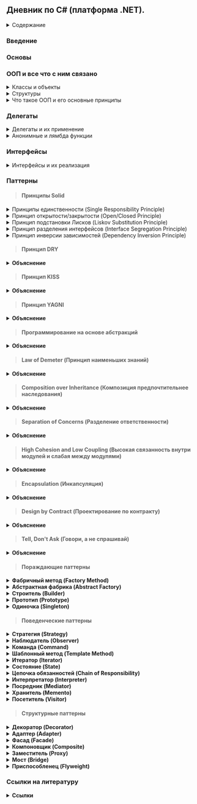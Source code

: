 ## Дневник по C# (платформа .NET).

<details><summary>Содержание</summary>
  
- <details><summary>Документация по C#</summary>
  <ul>
      <li><a href="#введение-в-c">Введение в C#</a></li>
      <li><a href="#основы-программирования">Основы программирования</a></li>
      <li><a href="#ооп-и-все-что-с-ним-связано">ООП и все что с ним связано</a></li>
      <li><a href="#обобщения">Обобщения</a></li>
      <li><a href="#делегаты">Делегаты</a></li>
      <li><a href="#интерфейсы">Интерфейсы</a></li>
      <li><a href="#паттерны">Паттерны</a></li>
      <li><a href="#коллекции">Коллекции</a></li>
      <li><a href="#ссылки-на-литературу">Ссылки на литературу</a></li>
  </ul>
  </details>

</details>

### Введение

### Основы

### ООП и все что с ним связано
<details><summary>Классы и объекты</summary>
Описанием объекта является класс, а объект представляет экземпляр этого класса. Можно еще провести следующую аналогию. У нас у всех есть некоторое представление о человеке, у которого есть имя, возраст, какие-то другие характеристики. То есть некоторый шаблон - этот шаблон можно назвать классом. Конкретное воплощение этого шаблона может отличаться, например, одни люди имеют одно имя, другие - другое имя. И реально существующий человек (фактически экземпляр данного класса) будет представлять объект этого класса.

```csharp
class название_класса
{
    // содержимое класса
}
```
- Поля и методы в классе
```csharp
class Person 
{
    public string name = "Undefined";   // Поле для имени
    public int age;                     // Поле для возвраста
 
    public void Print() // Метод
    {
        Console.WriteLine($"Имя: {name}  Возраст: {age}");
    }
}
```
- Конструкторы
В классе можно реализовать конструкторы котогрые при создании экземпляра класса будут производить какие-нибудь действия.
```csharp
class Person {
    public string name;
    public int age;
    public Person() {
        Console.WriteLine("Создание объекта Person");
        name = "Tom";
        age = 37;
    }
}
```

Так же существуют конструкторы по умолчанию, это такие конструкторы который не принимает никаких параметров.
```csharp
Person tom = new Person();  // создание объекта класса Person
 
// определение класса Person
class Person 
{
    public string name = "Undefined";
    public int age;
 
    public void Print()
    {
        Console.WriteLine($"Имя: {name}  Возраст: {age}");
    }
}
```

- Создание объекта(экземпляра) класса
```csharp
new конструктор_класса(параметры_конструктора);
```

- Обращение к функционалу
```csharp
экземпляр_класса.поле_класса
экземпляр_класса.метод_класса(параметры_метода)
```
```csharp
Person tom = new Person();  // создание объекта класса Person
 
// Получаем значение полей в переменные
string personName = tom.name;
int personAge = tom.age;
Console.WriteLine($"Имя: {personName}  Возраст {personAge}");   // Имя: Undefined  Возраст: 0
 
// устанавливаем новые значения полей
tom.name = "Tom";
tom.age = 37;
 
// обращаемся к методу Print
tom.Print();    // Имя: Tom  Возраст: 37
 
class Person 
{
    public string name = "Undefined";
    public int age;
 
    public void Print()
    {
        Console.WriteLine($"Имя: {name}  Возраст: {age}");
    }
}
```
</details>

<details><summary>Структуры</summary>
Такие типы как например int, double и т.д., по сути являются структурами. Для определения структуры применяется ключевое слово struct  
  
```csharp
struct имя_структуры
{
    // элементы структуры
}
```
  
В структуре как и в классах есть возможность хранить поля, определять методы и т.д.
```csharp
struct Person
{
    public string name;
    public int age;
    public void Print()
    {
        Console.WriteLine($"Имя: {name}  Возраст: {age}");
    }
}
```
Самый важный вопрос **в чем отличие структуры от класса**:
- Структуры являются типом значений и хранятся в стеке, в то время как классы являются ссылочным типом и ссылка на кучу в котогрой хранится класс находится в стеке.
- Структуры не могут наследоваться,т.к. не являются ссылочным типом, в отличии от классов у которых есть возможность наследования.
</details>


<details><summary>Что такое ООП и его основные принципы</summary>

**ООП** — это модель программирования, основными концепциями которой являются понятия объекта и класса. ООП даёт возможность создавать программы, ориентированные на объекты и их взаимодействие между собой, что делает код более организованным, гибким и лёгким в поддержке и модификации.

#### Основные принципы ООП:
1. **Инкапсуляция**  
   Это процесс сокрытия внутренней реализации объекта и предоставления доступа к его данным только через определённые методы или свойства.

Пример:
```csharp
public class Person
{
    private string name;
    public string Name
    {
        get { return name; }
        set { if (!string.IsNullOrEmpty(value)) name = value; }
    }
    private int age;
    public int Age
    {
        get { return age; }
        private set { if (value > 0) age = value; }
    }
    public Person(string name, int age)
    {
        Name = name;
        Age = age;
    }
    public void CelebrateBirthday()
    {
        Age++;
    }
}
```

2. **Наследование**  
   Это механизм, позволяющий создавать новые классы на основе уже существующих. Т.е. новый класс (наследник) может наследовать свойства и методы родительского класса, а также добавлять.

Пример:
```csharp
class Person
{
    public string Name { get; set;}
    public Person(string name)
    {
        Name = name;
    }
    public void Print()
    {
        Console.WriteLine(Name);
    }
}
 
class Employee : Person
{
    public string Company { get; set; }
    public Employee(string name, string company)
        : base(name)
    {
        Company = company;
    }
}
```
Но есть свои ограничения, а именно:  
- Классы множественное наследование, класс может наследоваться только от одного класса.
- При создании производного класса надо учитывать тип доступа к базовому классу - тип доступа к производному классу должен быть таким же, как и у базового класса, или более строгим. То есть, если базовый класс у нас имеет тип доступа internal, то производный класс может иметь тип доступа internal или private, но не public. Однако следует также учитывать, что если базовый и производный класс находятся в разных сборках (проектах), то в этом случае производый класс может наследовать только от класса, который имеет модификатор public.
- Если класс объявлен с модификатором sealed, то от этого класса нельзя наследовать и создавать производные классы.  

3. **Полиморфизм**  
   Это возможность одного метода или оператора иметь несколько форм или реализаций, в зависимости от типа объекта. Таким образом, разные объекты могут использовать одинаковые методы или свойства, но при этом они будут использоваться по-разному.

Пример:
```csharp
// Базовый класс
public class Animal
{
    // Виртуальный метод, который может быть переопределён
    public virtual void Speak()
    {
        Console.WriteLine("Animal makes a sound.");
    }

    // Невиртуальный метод - нельзя переопределить
    public void Eat()
    {
        Console.WriteLine("Animal is eating.");
    }
}

// Производный класс Dog
public class Dog : Animal
{
    // Переопределение виртуального метода
    public override void Speak()
    {
        Console.WriteLine("Dog barks.");
    }
}

// Производный класс Cat
public class Cat : Animal
{
    // Переопределение виртуального метода
    public override void Speak()
    {
        Console.WriteLine("Cat meows.");
    }
}

// Интерфейс
public interface IAnimalActions
{
    void Sleep(); // Метод интерфейса
}

// Производный класс Bird, реализующий интерфейс
public class Bird : Animal, IAnimalActions
{
    public override void Speak()
    {
        Console.WriteLine("Bird chirps.");
    }

    // Реализация метода интерфейса
    public void Sleep()
    {
        Console.WriteLine("Bird is sleeping.");
    }
}
```
4. **Астракция**  
   Это способ выделения общей сущности из множества конкретных объектов. Абстракция позволяет сконцентрироваться на существенных характеристиках объекта, а не на его деталях реализации. Через абстракцию создаются интерфейсы, которые могут быть использованы для обращения к различным объектам.
</details>

### Делегаты

<details><summary>Делегаты и их применение</summary>
Делегаты представляют такие объекты, которые указывают на методы. То есть делегаты - это указатели на методы и с помощью делегатов мы можем вызвать данные методы.

- Инициализация делегата
```csharp
Message mes;            // 2. Создаем переменную делегата
mes = Hello;            // 3. Присваиваем этой переменной адрес метода
mes();                  // 4. Вызываем метод
 
void Hello() => Console.WriteLine("Hello METANIT.COM");
 
delegate void Message(); // 1. Объявляем делегат
```
При этом делегаты необязательно могут указывать только на методы, которые определены в том же классе, где определена переменная делегата. Это могут быть также методы из других классов и структур.
```csharp
Message message1 = Welcome.Print;
Message message2 = new Hello().Display;
 
message1(); // Welcome
message2(); // Привет
 
delegate void Message();
 
class Welcome
{
    public static void Print() => Console.WriteLine("Welcome");
}
class Hello
{
    public void Display() => Console.WriteLine("Привет");
}
```
Рассмотрим определение и применение делегата, который принимает параметры и возвращает результат.
```csharp
Operation operation = Add;      // делегат указывает на метод Add
int result = operation(4, 5);   // фактически Add(4, 5)
Console.WriteLine(result);      // 9
     
operation = Multiply;           // теперь делегат указывает на метод Multiply
result = operation(4, 5);       // фактически Multiply(4, 5)
Console.WriteLine(result);      // 20
 
int Add(int x, int y) => x + y;
 
int Multiply(int x, int y) => x * y;
 
delegate int Operation(int x, int y);
```
Важное замечение, мы не можем присоить (добавить) ссылку на метод если у метода сиогнатура отличная от сигнатуры делегата.
```csharp
delegate void SomeDel(int a, double b); // существует такой делегат
void SomeMethod1(int g, double n) { } // пускай у нас есть такой метод
SomeDel gooddel = SomeMethod1; // в данном случае сигнатура метода и делегата одинаковые
// остальные же методы не соответсвуют сигнатуре 
double SomeMethod2(int g, double n) { return g + n; }
void SomeMethod3(double n, int g) { }
void SomeMethod4(ref int g, double n) { }
void SomeMethod5(out int g, double n) { g = 6; }

```
- Добавление ссылки и удаление ссылкина метод
Добавление ссылки на метод происходит при помощи операции "+=".
```csharp
Message message = Hello;
message += HowAreYou;  // теперь message указывает на два метода
message();              // вызываются оба метода - Hello и HowAreYou
 
void Hello() => Console.WriteLine("Hello");
void HowAreYou() => Console.WriteLine("How are you?");
 
delegate void Message();
```
Удаление ссылки на метод происходит при помощи операции "-=".
При удалении следует учитывать, что если делегат содержит несколько ссылок на один и тот же метод, то операция -= начинает поиск с конца списка вызова делегата и удаляет только первое найденное вхождение.
```csharp
Message? message = Hello; 
message += HowAreYou;
message();  // вызываются все методы из message
message -= HowAreYou;   // удаляем метод HowAreYou
if (message != null) message(); // вызывается метод Hello
```
Важно учесть что список вызовов делегата может быть пустым, в таком случает ему присваивается значение null. Поэтому при вызове делегата лучше сего использовать .Invoke, т.к. он не вызовит исключение, как, например, в следующем случае.

Вызов делегата без использования Invoke
```csharp
Message? mes;
//mes();        // ! Ошибка: делегат равен null
 
Operation? op = Add;
op -= Add;      // делегат op пуст
int n = op(3, 4);       // !Ошибка: делегат равен null
```

Вызов делегата с использованием Invoke
```csharp
Message? mes = null;
mes?.Invoke();        // ошибки нет, делегат просто не вызывается
 
Operation? op = Add;
op -= Add;          // делегат op пуст
int? n = op?.Invoke(3, 4);   // ошибки нет, делегат просто не вызывается, а n = null
```
- Обобщенные делегаты
```csharp
Operation<decimal, int> squareOperation = Square; // в данном случае у нас на выход подается переменная типа decimal, а на вход int
decimal result1 = squareOperation(5); // вызов делегата
Console.WriteLine(result1);  // 25
 
Operation<int, int> doubleOperation = Double; // в данном случае у нас на выход подается переменная типа int, а на вход int
int result2 = doubleOperation(5);
Console.WriteLine(result2);  // 10
 
decimal Square(int n) => n * n;
int Double(int n) => n + n;
 
delegate T Operation<T, K>(K val); // инициализация обощенного делегата который полуает переменную какого-то типа K и возвращает переменную  какого-то типа T 
```
- Использование делегатов в качестве параметров в методах (функциях)
```csharp
DoOperation(5, 4, Add);         // 9
DoOperation(5, 4, Subtract);    // 1
DoOperation(5, 4, Multiply);    // 20
 
void DoOperation(int a, int b, Operation op)
{
    Console.WriteLine(op(a,b));
}
int Add(int x, int y) => x + y;
int Subtract(int x, int y) => x - y;
int Multiply(int x, int y) => x * y;
 
delegate int Operation(int x, int y);
```
Бывают и такие случаи когда нам небходимо возвращать в качестве результата ссылку на метод как в примере ниже.
```csharp
Operation operation = SelectOperation(OperationType.Add);
Console.WriteLine(operation(10, 4));    // 14
 
operation = SelectOperation(OperationType.Subtract);
Console.WriteLine(operation(10, 4));    // 6
 
operation = SelectOperation(OperationType.Multiply);
Console.WriteLine(operation(10, 4));    // 40
 
Operation SelectOperation(OperationType opType)
{
    switch (opType)
    {
        case OperationType.Add: return Add;
        case OperationType.Subtract: return Subtract;
        default: return Multiply;
    }
}
 
int Add(int x, int y) => x + y;
int Subtract(int x, int y) => x - y;
int Multiply(int x, int y) => x * y;
 
enum OperationType
{
    Add, Subtract, Multiply
}
delegate int Operation(int x, int y);
```
</details>

<details><summary>Анонимные и лямбда функции</summary>

1. **Анонимные функции**
  
  С делегатами тесно связаны анонимные методы. Анонимные методы используются для создания экземпляров делегатов.
  
```csharp
MessageHandler handler = delegate (string mes) // анонимная функция
{
    Console.WriteLine(mes); // инструкции
};
handler("hello world!");
 
delegate void MessageHandler(string message); // инициализация делегата
```
Другой пример анонимных методов - передача в качестве аргумента для параметра, который представляет делегат:
```csharp
ShowMessage("hello!", delegate (string mes)
{
    Console.WriteLine(mes);
});
 
static void ShowMessage(string message, MessageHandler handler)
{
    handler(message);
}
 
delegate void MessageHandler(string message);
```
Если анонимный метод использует параметры, то они должны соответствовать параметрам делегата. Если для анонимного метода не требуется параметров, то скобки с параметрами опускаются. При этом даже если делегат принимает несколько параметров, то в анонимном методе можно вовсе опустить параметры. Но лучше так не делать так ка читаемость кода из-за этого падает.
```csharp
MessageHandler handler = delegate
{
    Console.WriteLine("анонимный метод");
};
handler("hello world!");    // анонимный метод
 
delegate void MessageHandler(string message);
```
2. **Лямбда функции**
Экземпляр делегата так же можно инициализировать при помощи лямбда-выражений. Лямбда-выражения представляют собой упрощенную запись анонимных методов, которые  позволяют создать емкие лаконичные методы. 

Синтаксис лямбда выражений выглядит следующим образом
```csharp
(список_параметров) => выражение // '=>' - это и есть лямбда )))
```
- Лямбда-выражения без параметров
В ниже приведенном примере представленна лямбда-функция которая ничего не принимает и просто выводит слово "Hello" в консоль
```csharp
Message hello = () => Console.WriteLine("Hello");
hello();       // Hello
hello();       // Hello
hello();       // Hello
 
delegate void Message();
```
В случае если лямбда-выражению необходимо выполнить несколько операций, то эти операции помещаются в фигурные скобочки.
```csharp
Message hello = () =>
{
    Console.Write("Hello ");
    Console.WriteLine("World");
};
hello();
```
- Лямбда-выражения которые на вход принимают пармаетры
```csharp
Operation sum = (x, y) => Console.WriteLine($"{x} + {y} = {x + y}");
sum(1, 2);       // 1 + 2 = 3
sum(22, 14);    // 22 + 14 = 36
 
delegate void Operation(int x, int y);
```
В случае если мы применяем неявную типизацию (т.е. инициализируем нашу переменную делегата через var), обязательно надо указать тип параметров.

Неправильный вариант записи.
```csharp
var sum = (x, y) => Console.WriteLine($"{x} + {y} = {x + y}");   // ! Ошибка
```
Правильный вариант записи.
```csharp
var sum = (int x, int y) => Console.WriteLine($"{x} + {y} = {x + y}");
sum(1, 2);       // 1 + 2 = 3
sum(22, 14);    // 22 + 14 = 36
```
Так же лямбда-выражение может быть передана в качестве параметра метода
```csharp
int[] integers = { 1, 2, 3, 4, 5, 6, 7, 8, 9 };
 
// найдем сумму чисел больше 5
int result1 = Sum(integers, x => x > 5);
Console.WriteLine(result1); // 30
 
// найдем сумму четных чисел
int result2 = Sum(integers, x => x % 2 == 0);
Console.WriteLine(result2);  //20
 
int Sum(int[] numbers, IsEqual func)
{
    int result = 0;
    foreach (int i in numbers)
    {
        if (func(i))
            result += i;
    }
    return result;
}
 
delegate bool IsEqual(int x);
```
- Лямбда-ввырадения которые возвращают рузультат
```csharp
var sum = (int x, int y) => x + y;
int sumResult = sum(4, 5);                  // 9
Console.WriteLine(sumResult);               // 9
 
Operation multiply = (x, y) => x * y;
int multiplyResult = multiply(4, 5);        // 20
Console.WriteLine(multiplyResult);          // 20
 
delegate int Operation(int x, int y);
```
В случае если несколько выражений то тогда лябда-выражение будет выглядеть так
```csharp
var subtract = (int x, int y) =>
{
    if (x > y) return x - y;
    else return y - x;
};
int result1 = subtract(10, 6);  // 4 
Console.WriteLine(result1);     // 4
 
int result2 = subtract(-10, 6);  // 16
Console.WriteLine(result2);      // 16
```
В случае же если у нас лямбда-выражение возвращается в качестве результата
```csharp
Operation operation = SelectOperation(OperationType.Add);
Console.WriteLine(operation(10, 4));    // 14
 
operation = SelectOperation(OperationType.Subtract);
Console.WriteLine(operation(10, 4));    // 6
 
operation = SelectOperation(OperationType.Multiply);
Console.WriteLine(operation(10, 4));    // 40
 
Operation SelectOperation(OperationType opType)
{
    switch (opType)
    {
        case OperationType.Add: return (x, y) => x + y;
        case OperationType.Subtract: return (x, y) => x - y;
        default: return (x, y) => x * y;
    }
}
enum OperationType
{
    Add, Subtract, Multiply
}
delegate int Operation(int x, int y);
```
- Добавление и удаление действий в лямбда-выражении
Добавление и удаление дейстий происходит аналогично делегатма, т.е. при помощи "+=" и "-="
```csharp
var hello = () => Console.WriteLine("again");
 
var message = () => Console.Write("Ah shit, ");
message += () => Console.WriteLine("here we go "); // добавляем анонимное лямбда-выражение
message += hello;   // добавляем лямбда-выражение из переменной hello
message += Print;   // добавляем метод
 
message(); // вызов лямбды
Console.WriteLine("--------------"); // для разделения вывода
 
message -= Print;   // удаляем метод
message -= hello;   // удаляем лямбда-выражение из переменной hello
 
message?.Invoke();  // на случай, если в message больше нет действий
 
void Print() => Console.WriteLine("Welcome to C#");
```
</details>

### Интерфейсы
<details><summary>Интерфейсы и их реализация</summary>
&nbsp;&nbsp;&nbsp;Интерфейс представляет некое описание типа, набор компонентов, который должен иметь тип данных. И, собственно, мы не можем создавать объекты интерфейса напрямую с помощью конструктора, как например, в классах. В интерфейсе ни у одного из методов не должно быть тела. Это означает, что в интерфейсе вообще не предоставляется никакой реализации. В нем указывается только, что именно следует делать, но не как это делать. Как только интерфейс будет определен, он может быть реализован в любом количестве классов. Кроме того, в одном классе может быть реализовано любое количество интерфейсов. Для реализации интерфейса в классе должны быть предоставлены тела (т.е. конкретные реализации) методов, описанных в этом интерфейсе. Каждому классу предоставляется полная свобода для определения деталей своей собственной реализации интерфейса. Следовательно, один и тот же интерфейс может быть реализован в двух классах по-разному. Тем не менее в каждом из них должен поддерживаться один и тот же набор методов данного интерфейса. А в том коде, где известен такой интерфейс, могут использоваться объекты любого из этих двух классов, поскольку интерфейс для всех этих объектов остается одинаковым. Благодаря поддержке интерфейсов в C# может быть в полной мере реализован главный принцип полиморфизма: один интерфейс — множество методов.

Инициализация интерфейса выглядит следующим образом
```csharp
interface имя{ // Имя интерфеса обязательно должно начинаться с I
    возвращаемый_тип имя_метода_1 (список_параметров);
    возвращаемый_тип имя_метода_2 (список_параметров);
    // ...
    возвращаемый_тип имя_метода_N (список_параметров);
}
```
В объявлении методов интерфейса используются только их возвращаемый_тип и сигнатура. Они, по существу, являются абстрактными методами. Поэтому все методы интерфейса должны быть реализованы в каждом классе, включающем в себя этот интерфейс. В самом же интерфейсе методы неявно считаются открытыми, поэтому доступ к ним не нужно указывать явно.

Интерфейсы не могут содержать члены данных. В них нельзя также определить конструкторы, деструкторы или операторные методы. Но начиная с версии C# 8.0 интерфейсы поддерживают реализацию методов и свойств по умолчанию. 

- Методы по умолчанию

Допустим, у нас есть куча классов, которые реализуют некоторый интерфейс. Если мы добавим в этот интерфейс новый метод, то мы будем обязаны реализовать этот метод во всех классах, применяющих данный интерфейс. Иначе подобные классы просто не будут компилироваться. Теперь вместо реализации метода во всех классах нам достаточно определить его реализацию по умолчанию в интерфейсе. Если класс не реализует метод, будет применяться реализация по умолчанию.
```csharp
IMovable tom = new Person();
Car tesla = new Car();
tom.Move();     // Walking
tesla.Move();   // Driving
interface IMovable
{
    void Move() => Console.WriteLine("Walking");
}
class Person : IMovable { }
class Car : IMovable
{
    public void Move() => Console.WriteLine("Driving");
}
```
- Модификаторы которые можно использовать в интерфейсах
В интерфейсах можно использовать модификаторы public и internal. По умолчанию в интерфейсах определен модификатор public. В версии C# 11 можно определять статические поля, но они обязательно должны иметь модификатор public или internal.
- Пример реализации интерфейса
```csharp
using System;
using System.Collections.Generic;
using System.Linq;
using System.Text;

namespace ConsoleApplication1
{
    // Создаем два интерфейса, описывающих абстрактные методы 
    // арифметических операций и операций Sqrt и Sqr
    public interface IArOperation
    {
        // Определяем набор абстрактных методов
        int Sum();
        int Otr();
        int Prz();
        int Del();
    }

    public interface ISqrSqrt
    {
        int Sqr(int x);
        int Sqrt(int x);
    }

    // Данный класс реализует интерфейс IArOperation
    class A : IArOperation
    {
        int My_x, My_y;

        public int x
        {
            set { My_x = value; }
            get { return My_x; }
        }

        public int y
        {
            set { My_y = value; }
            get { return My_y; }
        }

        public A() { }
        public A(int x, int y)
        {
            this.x = x;
            this.y = y;
        }

        // Реализуем методы интерфейса
        public virtual int Sum()
        {
            return x + y;
        }

        public int Otr()
        {
            return x - y;
        }

        public int Prz()
        {
            return x * y;
        }

        public int Del()
        {
            return x / y;
        }

        // В данном классе так же можно реализовать собственные методы
        public virtual void rewrite()
        {
            Console.WriteLine("Переменная x: {0}\nПеременная y: {1}",x,y);
        }
    }

    // Данный класс унаследован от класса А, но при этом в нем не нужно
    // заново реализовывать интерфейс, но при этом можно переопределить
    // некоторые его методы
    class Aa : A
    {
        public int z;

        public Aa(int z, int x, int y)
            : base(x, y)
        {
            this.z = z;
        }

        // Переопределим метод Sum
        public override int Sum()
        {
            return base.x + base.y + z;
        }

        public override void rewrite()
        {
            base.rewrite();
            Console.WriteLine("Переменная z: " + z);
        }
    }

    // Данный класс унаследован от класса А, и при этом
    // реализует интерфейс ISqrSqrt
    class Ab : A, ISqrSqrt
    {
        public int Sqr(int x)
        {
            return x * x;
        }

        public int Sqrt(int x)
        {
            return (int)Math.Sqrt((double)(x));
        }
    }

    class Program
    {
        static void Main()
        {
            A obj1 = new A(x: 10, y: 12);
            Console.WriteLine("obj1: ");
            obj1.rewrite();
            Console.WriteLine("{0} + {1} = {2}",obj1.x,obj1.y,obj1.Sum());
            Console.WriteLine("{0} * {1} = {2}", obj1.x, obj1.y, obj1.Prz());
            Aa obj2 = new Aa(z: -3, x: 10, y: 14);
            Console.WriteLine("\nobj2: ");
            obj2.rewrite();
            Console.WriteLine("{0} + {1} + {3} = {2}", obj2.x, obj2.y, obj2.Sum(), obj2.z);

            Console.ReadLine();
        }
    }
}
```





</details> 

### Паттерны
> #### Принципы Solid
<details><summary>Принципы единственности (Single Responsibility Principle)</summary>
Каждый класс должен иметь только одну причину для изменения, то есть отвечать за решение только одной задачи.

**Пример:** Класс, отвечающий за работу с базой данных, не должен заниматься валидацией пользовательского ввода.

### 🔹 Пример реализации (C#)

```csharp
// Класс для хранения данных о сотруднике
public class Employee {
    public string Name { get; set; }
    public double Salary { get; set; }
    public void CalculateSalary() {
        // Логика расчета зарплаты
    }
}

// Класс для генерации отчетов
public class ReportGenerator {
    public void GenerateReport(Employee employee) {
        Console.WriteLine($"Отчёт по {employee.Name}");
    }
}

// Использование
class Program {
    static void Main() {
        Employee emp = new Employee { Name = "Иван", Salary = 50000 };
        ReportGenerator report = new ReportGenerator();
        report.GenerateReport(emp);
    }
}
```
</details>

<details><summary>Принцип открытости/закрытости (Open/Closed Principle)</summary>
Программные сущности (классы, модули, функции) должны быть открыты для расширения, но закрыты для модификации.

**Пример:** Использование абстрактных классов или интерфейсов позволяет добавлять новый функционал путём создания новых классов, не изменяя уже существующий код.

### 🔹 Пример реализации (C#)

```csharp
// Интерфейс оплаты
public interface IPayment {
    void Pay();
}

// Реализация для кредитной карты
public class CreditCardPayment : IPayment {
    public void Pay() {
        Console.WriteLine("Оплата кредитной картой");
    }
}

// Реализация для PayPal
public class PayPalPayment : IPayment {
    public void Pay() {
        Console.WriteLine("Оплата через PayPal");
    }
}

// Класс, который работает с любым способом оплаты
// Теперь можно добавлять новые способы оплаты, не меняя класс PaymentProcessor.
public class PaymentProcessor {
    public void ProcessPayment(IPayment payment) {
        payment.Pay();
    }
}

// Использование
class Program {
    static void Main() {
        PaymentProcessor processor = new PaymentProcessor();
        IPayment payment = new CreditCardPayment(); // Можно подставить другой способ оплаты
        processor.ProcessPayment(payment);
    }
}
```
</details>

<details><summary>Принцип подстановки Лисков (Liskov Substitution Principle)</summary>
Объекты подклассов должны корректно заменять объекты базового класса без изменения корректности работы программы.

**Пример:** Если класс-наследник переопределяет поведение так, что клиентский код, использующий базовый тип, начинает работать неверно, нарушается LSP.

### 🔹 Пример реализации c ошибкой (C#)

```csharp
// В коде класс Bird имеет метод Fly(), но пингвин не умеет летать.
public class Bird {
    public virtual void Fly() {
        Console.WriteLine("Птица летит");
    }
}

// Если в коде вызывается bird.Fly(), а объект – Penguin, произойдет исключение.
public class Penguin : Bird {
    public override void Fly() {
        throw new NotImplementedException("Пингвин не умеет летать!");
    }
}

```

### 🔹 Пример правильной реализации (C#)

```csharp
// Разделяем птиц на летающих и не летающих.
public abstract class Bird {
    public string Name { get; set; }
}

public interface IFlyable {
    void Fly();
}

public class Sparrow : Bird, IFlyable {
    public void Fly() {
        Console.WriteLine("Воробей летит");
    }
}
// Теперь нет необходимости реализовывать Fly() у Penguin, и он не нарушает принцип.
public class Penguin : Bird {
    public void Swim() {
        Console.WriteLine("Пингвин плавает");
    }
}

// Использование
class Program {
    static void Main() {
        IFlyable bird = new Sparrow();
        bird.Fly(); // ✅ Работает без ошибок
    }
}
```
</details>

<details><summary>Принцип разделения интерфейсов (Interface Segregation Principle)</summary>
Лучше иметь множество специализированных интерфейсов, чем один универсальный, вынуждающий реализующие классы зависеть от неиспользуемых методов.
	
**Пример:** Вместо одного большого интерфейса «IAnimal» с методами для полёта, плавания и бега, лучше определить отдельные интерфейсы, такие как IFlyable, ISwimmable и IRunnable.

### 🔹 Пример реализации c ошибкой (C#)

```csharp
public interface IWorker {
    void Work();
    void Eat();
}

public class Robot : IWorker {
    public void Work() {
        Console.WriteLine("Робот работает");
    }

    public void Eat() {
        throw new NotImplementedException("Робот не ест!");
    }
}
```

### 🔹 Пример правильной реализации (C#)

```csharp
public interface IWorkable {
    void Work();
}

public interface IEatable {
    void Eat();
}

// Человек работает и ест
public class Human : IWorkable, IEatable {
    public void Work() {
        Console.WriteLine("Человек работает");
    }

    public void Eat() {
        Console.WriteLine("Человек ест");
    }
}

// Робот только работает
public class Robot : IWorkable {
    public void Work() {
        Console.WriteLine("Робот работает");
    }
}

// Использование
class Program {
    static void Main() {
        IWorkable worker = new Robot();
        worker.Work(); // ✅ Работает без проблем
    }
}
```
</details>

<details><summary>Принцип инверсии зависимостей (Dependency Inversion Principle)</summary>
Модули верхнего уровня не должны зависеть от модулей нижнего уровня; оба должны зависеть от абстракций.
	
**Пример:** Вместо того, чтобы создавать конкретные реализации внутри класса, лучше принимать необходимые зависимости через конструктор или через DI-контейнер, используя интерфейсы.

### 🔹 Пример реализации c ошибкой (C#)

```csharp
public class EmailService {
    public void SendEmail(string message) {
        Console.WriteLine($"Отправка email: {message}");
    }
}

// Если понадобится добавить SMS-уведомления, придется изменять класс Notification.
public class Notification {
    private EmailService _emailService = new EmailService();

    public void Send(string message) {
        _emailService.SendEmail(message);
    }
}
```

### 🔹 Пример правильной реализации (C#)

```csharp
//Создаём интерфейс INotificationService, а Notification теперь работает с абстракцией.

// Интерфейс уведомления
public interface INotificationService {
    void Send(string message);
}

// Email-уведомление
public class EmailService : INotificationService {
    public void Send(string message) {
        Console.WriteLine($"Отправка email: {message}");
    }
}

// SMS-уведомление
public class SmsService : INotificationService {
    public void Send(string message) {
        Console.WriteLine($"Отправка SMS: {message}");
    }
}

// Класс Notification теперь зависит от абстракции
public class Notification {
    private readonly INotificationService _notificationService;

    public Notification(INotificationService notificationService) {
        _notificationService = notificationService;
    }

    public void Notify(string message) {
        _notificationService.Send(message);
    }
}

// Использование
class Program {
    static void Main() {
        INotificationService emailService = new EmailService();
        Notification notification = new Notification(emailService);
        notification.Notify("Привет, мир!");
    }
}
```
</details>

> #### Принцип DRY
<details>
  <summary><b>Объяснение</b></summary>
	
**Смысл:** Не дублируйте код. Если логика повторяется, её следует вынести в отдельный метод или класс.

**Преимущество:** Повышает удобство поддержки и снижает риск возникновения ошибок при изменениях.

</details>

> #### Принцип KISS 
<details>
  <summary><b>Объяснение</b></summary>
	
**Смысл:** Делайте решения как можно проще.

**Преимущество:** Простота кода способствует его пониманию и снижает вероятность ошибок.

</details>

> #### Принцип YAGNI 
<details>
  <summary><b>Объяснение</b></summary>
	
**Смысл:** Не реализовывайте функциональность, которая не нужна в данный момент.

**Преимущество:** Простота кода способствует его пониманию и снижает вероятность ошибок.

</details>

> #### Программирование на основе абстракций 
<details>
  <summary><b>Объяснение</b></summary>
	
**Смысл:** Зависимости должны строиться на абстракциях (интерфейсах или абстрактных классах), а не на конкретных реализациях.

**Преимущество:** Повышает гибкость системы, облегчает тестирование и замену компонентов.

</details>

> #### Law of Demeter (Принцип наименьших знаний)
<details>
  <summary><b>Объяснение</b></summary>
	
**Смысл:** Объект должен знать только о своих непосредственных зависимостях и не оперировать внутренней структурой других объектов.

**Преимущество:** Снижает связанность модулей, делая систему более устойчивой к изменениям.

</details>

> #### Composition over Inheritance (Композиция предпочтительнее наследования)
<details>
  <summary><b>Объяснение</b></summary>
	
**Смысл:** Вместо создания сложных иерархий наследования лучше комбинировать объекты (композиция).

**Преимущество:** Повышает гибкость, так как компоненты можно легко комбинировать и заменять, избегая жесткой структуры наследования.
</details>

> #### Separation of Concerns (Разделение ответственности)
<details>
  <summary><b>Объяснение</b></summary>
	
**Смысл:** Каждый модуль или класс должен заниматься решением одной конкретной задачи.

**Преимущество:** Упрощает понимание, сопровождение и тестирование кода.

</details>

> #### High Cohesion and Low Coupling (Высокая связанность внутри модулей и слабая между модулями)
<details>
  <summary><b>Объяснение</b></summary>
	
**Смысл:** Элементы одного модуля должны быть тесно связаны между собой (высокая когезия), а между разными модулями – иметь минимальные зависимости (низкая связность).

**Преимущество:** Улучшает масштабируемость и упрощает сопровождение системы.

</details>

> #### Encapsulation (Инкапсуляция)
<details>
  <summary><b>Объяснение</b></summary>
	
**Смысл:** Сокрытие внутренней реализации объекта и предоставление доступа к нему только через публичный интерфейс.

**Преимущество:** Защищает данные и снижает риск случайных изменений.

</details>

> #### Design by Contract (Проектирование по контракту)
<details>
  <summary><b>Объяснение</b></summary>
	
**Смысл:**  Определение строгих условий (предусловий, постусловий, инвариантов) для взаимодействия между компонентами.

**Преимущество:** Позволяет формализовать ожидания от классов и методов, что способствует обнаружению ошибок на ранних этапах.

</details>

> #### Tell, Don't Ask (Говори, а не спрашивай)
<details>
  <summary><b>Объяснение</b></summary>
	
**Смысл:** Вместо извлечения состояния объекта и принятия решения снаружи, лучше поручить объекту самому решить, что ему делать.

**Преимущество:** Улучшает инкапсуляцию и распределение ответственности между компонентами.

</details>


> #### Пораждающие паттерны

<details>
  <summary><b>Фабричный метод (Factory Method)</b></summary>

**Фабричный метод** — это паттерн который определяет интерфейс для создания объекта, позволяя подклассам выбирать, какой класс инстанцировать

**Когда применять:** Когда класс не знает заранее, объекты каких типов ему понадобятся, или когда требуется делегировать создание объектов подклассам.

### 🔹 Пример реализации (C#)

```csharp
  using System;
  
  // Абстрактный создатель
  public abstract class Creator {
      // Фабричный метод
      public abstract IProduct FactoryMethod();
      
      // Клиентский метод, использующий продукт
      public void AnOperation() {
          IProduct product = FactoryMethod();
          product.Operation();
      }
  }
  
  // Интерфейс продукта
  public interface IProduct {
      void Operation();
  }
  
  // Конкретный создатель
  public class ConcreteCreator : Creator {
      public override IProduct FactoryMethod() {
          return new ConcreteProduct();
      }
  }
  
  // Конкретный продукт
  public class ConcreteProduct : IProduct {
      public void Operation() {
          Console.WriteLine("ConcreteProduct operation.");
      }
  }
  
  // Класс для демонстрации вызовов
  public class Program {
      public static void Main() {
          Creator creator = new ConcreteCreator();
          creator.AnOperation();
          // Ожидаемый вывод: ConcreteProduct operation.
      }
  }
```

**Объяснение реализации:** Абстрактный класс Creator определяет метод FactoryMethod(), который реализуется в подклассе ConcreteCreator для создания конкретного продукта. Клиентский метод AnOperation() использует продукт, не зная его конкретного типа.

**Плюсы и минусы:**
Плюсы: расширяемость, слабая связь (слабая связь — это принцип, при котором классы менее зависимы друг от друга) между создателем и продуктом.
Минусы: может привести к увеличению количества классов.

</details>

<details>
  <summary><b>Абстрактная фабрика (Abstract Factory)</b></summary>

**Абстрактная фабрика** — паттерн предоставляет интерфейс для создания семейств взаимосвязанных объектов без указания их конкретных классов.

**Когда применять:** При необходимости обеспечить совместимость наборов объектов и сменяемость «семейства» продуктов.

### 🔹 Пример реализации (C#)

```csharp
  using System;

  // Интерфейс фабрики
  public interface IAbstractFactory {
      IProductA CreateProductA();
      IProductB CreateProductB();
  }
  
  // Интерфейсы продуктов
  public interface IProductA {
      void FunctionA();
  }
  public interface IProductB {
      void FunctionB();
  }
  
  // Конкретная фабрика
  public class ConcreteFactory1 : IAbstractFactory {
      public IProductA CreateProductA() {
          return new ProductA1();
      }
      public IProductB CreateProductB() {
          return new ProductB1();
      }
  }
  
  // Конкретные продукты
  public class ProductA1 : IProductA {
      public void FunctionA() {
          Console.WriteLine("ProductA1 function.");
      }
  }
  public class ProductB1 : IProductB {
      public void FunctionB() {
          Console.WriteLine("ProductB1 function.");
      }
  }
  
  // Класс для демонстрации вызовов
  public class Program {
      public static void Main() {
          IAbstractFactory factory = new ConcreteFactory1();
          IProductA productA = factory.CreateProductA();
          IProductB productB = factory.CreateProductB();
          productA.FunctionA(); // Ожидаемый вывод: ProductA1 function.
          productB.FunctionB(); // Ожидаемый вывод: ProductB1 function.
      }
  }

```
**Объяснение реализации:** Интерфейс IAbstractFactory задаёт методы создания различных продуктов. Каждая конкретная фабрика (например, ConcreteFactory1) создаёт набор продуктов, гарантируя их совместимость.

**Плюсы и минусы:**

Плюсы: гарантированная совместимость продуктов, лёгкая смена семейств.

Минусы: усложнение кода при добавлении новых типов продуктов.

</details>


<details>
  <summary><b>Строитель (Builder)</b></summary>
  
**Строитель** — это паттерн который разделяет процесс конструирования сложного объекта и его представление, позволяя создавать разные представления, используя один и тот же процесс.

**Когда применять:** Когда создание объекта требует выполнения ряда шагов, и разные реализации могут создавать объекты с различной структурой.

### 🔹 Пример реализации (C#)

```csharp
  using System;
  using System.Collections.Generic;
  
  // Продукт – сложный объект
  public class Product {
      public List<string> Parts = new List<string>();
      public void Show() {
          Console.WriteLine(string.Join(", ", Parts));
      }
  }
  
  // Абстрактный строитель (задает поля)
  public abstract class Builder {
      protected Product product = new Product();
      public abstract void BuildPartA();
      public abstract void BuildPartB();
      public Product GetProduct() {
          return product;
      }
  }
  
  // Конкретный строитель (реализует интерфейс как ему надо)
  public class ConcreteBuilder : Builder {
      public override void BuildPartA() {
          product.Parts.Add("PartA");
      }
      public override void BuildPartB() {
          product.Parts.Add("PartB");
      }
  }
  
  // Директор, управляющий процессом строительства (реализует логику заданную строителем)
  public class Director {
      public void Construct(Builder builder) {
          builder.BuildPartA();
          builder.BuildPartB();
      }
  }
  
  // Класс для демонстрации вызовов
  public class Program {
      public static void Main() {
          Builder builder = new ConcreteBuilder();
          Director director = new Director();
          director.Construct(builder);
          Product product = builder.GetProduct();
          product.Show(); // Ожидаемый вывод: PartA, PartB
      }
  }

```

**Объяснение реализации:** Строитель инкапсулирует пошаговый процесс создания объекта. Директор управляет процессом, а конкретный строитель определяет детали сборки.

**Плюсы и минусы:**

Плюсы: гибкость создания, изоляция процесса конструирования.

Минусы: добавление дополнительных классов, усложнение структуры.
</details>

<details>
  <summary><b>Прототип (Prototype)</summary>

**Прототип** — это паттерн который создает объекты, копируя существующий экземпляр-прототип вместо создания нового с нуля.

**Когда применять:** Когда создание объекта затратно, и можно склонировать уже существующий экземпляр.

### 🔹 Пример реализации (C#)

```csharp
using System;

// Абстрактный прототип
public abstract class Prototype {
    public abstract Prototype Clone();
}

// Конкретный прототип
public class ConcretePrototype : Prototype {
    public int Field;
    public override Prototype Clone() {
        // Используем поверхностное копирование
        return (Prototype)this.MemberwiseClone();
    }
}

// Класс для демонстрации вызовов
public class Program {
    public static void Main() {
        ConcretePrototype prototype1 = new ConcretePrototype() { Field = 42 };
        ConcretePrototype prototype2 = (ConcretePrototype)prototype1.Clone();
        Console.WriteLine(prototype2.Field); // Ожидаемый вывод: 42
    }
}
```

**Объяснение реализации:** Метод Clone() выполняет копирование объекта (обычно поверхностное). Это позволяет быстро создавать новые объекты с тем же состоянием.

**Плюсы и минусы:** 

Плюсы: упрощённое создание, уменьшение зависимости от классов.

Минусы: сложности с глубоким копированием, проблемы при наличии ссылок на внешние объекты.

</details>

<details>
  <summary><b>Одиночка (Singleton)</b></summary>
  
**Одиночка** — это паттерн который гарантирует, что у класса есть только один экземпляр, и предоставляет к нему глобальную точку доступа.

**Когда применять:** Когда нужен единственный объект (например, для управления общими ресурсами или конфигурацией).

### 🔹 Пример реализации (C#)

```csharp
/// <summary>
/// База данных разделов. Реализация паттерна Singleton.
/// </summary>
public class SectionDatabase
{
        /// <summary>
        /// База данных разделов.
        /// </summary>
        private static SectionDatabase Database = null;

        /// <summary>
        /// Заблокированный объект.
        /// Служит для синхронизации потоков.
        /// </summary>
        private static object LockObject = new object(); 

        /// <summary>
        /// Список разделов.
        /// </summary>
        private List<Section> _sectionsList;

        /// <summary>
        /// Создает хранилище данных разделов.
        /// </summary>
        protected SectionDatabase()
        {
        }
	
        /// <summary>
        /// Инициализация хранилища данных разделов.
        /// </summary>
        /// <returns>Хранилище данных разделов.</returns>
        public static SectionDatabase Initialize()
        {
            if (Database == null)
            {
                lock (LockObject)
                {
                    if (Database == null)
                    {
                        Database = new SectionDatabase();
                    }
                }
            }

            return Database;
        }
}
```

**Объяснение реализации:**  

В данном классе создаем статическое поле, имеющее тот же тип, что и сам класс: SectionDatabase. По умолчанию он будет равен null, так как еще ни разу не был создан экземпляр данного класса.

Создаем заблокированный объект, который мы будем использовать для синхронизации. Это означает, что в критическую область кода потоки будут заходить по очереди.

Создаем список разделов, в который мы будем добавлять созданные разделы.
Создаем защищенный конструктор. Это необходимо для того, чтобы у нас не было возможности вызвать публичный конструктор, так как в этом случае мы не сможем контролировать количество созданных экземпляров класса SectionDatabase.

Добавляем публичный метод Initialize. Его назначение - инициализировать объект базы данных, а также проверять: если объект базы данных уже был создан, то необходимо возврать уже ранее созданный экземпляр. Также не забываем про использование синхронизации для критической секции.


**Плюсы и минусы:** 

Преимущества паттерна Singleton: класс гарантированно имеет только один экземпляр и не более, у нас есть точка доступа к единственному экземпляру (в нашем случае это метод Initialize).

Недостатки: нарушение принципа единой ответственности (Single Responsibility Principle), требуется особая обработка в многопоточной среде.

</details>


> #### Поведенческие паттерны

<details>
  <summary><b>Стратегия (Strategy)</b></summary>

**Стратегия** — это поведенческий шаблон проектирования, который определяет семейство алгоритмов, инкапсулирует каждый из них и делает их взаимозаменяемыми.

**Когда применять:** Когда необходимо выбирать алгоритм поведения во время выполнения.

### 🔹 Пример реализации (C#)

```csharp
// Интерфейс стратегии
public interface IStrategy {
    void Execute();
}

public class ConcreteStrategyA : IStrategy {
    public void Execute() {
        Console.WriteLine("Strategy A executed.");
    }
}

// Контекст, использующий стратегию
public class Context {
    private IStrategy strategy;
    public Context(IStrategy strategy) {
        this.strategy = strategy;
    }
    public void SetStrategy(IStrategy strategy) {
        this.strategy = strategy;
    }
    public void ExecuteStrategy() {
        strategy.Execute();
    }
}

```
**Объяснение реализации:** Контекст делегирует выполнение алгоритма объекту-стратегии. Замена стратегии происходит без изменения контекста.

**Плюсы и минусы:**

Плюсы: гибкость, расширяемость, простота замены алгоритмов.

Минусы: клиент должен знать о различных стратегиях.
</details>

<details>
  <summary><b>Наблюдатель (Observer)</b></summary>

**Наблюдатель** — это поведенческий шаблон проектирования, который определяет зависимость «один ко многим», позволяя объекту оповещать наблюдателей об изменениях своего состояния.

**Когда применять:** Когда изменение одного объекта должно автоматически отражаться в других.

### 🔹 Пример реализации (C#)

```csharp
using System;
using System.Collections.Generic;

// Интерфейс наблюдателя
public interface IObserver {
    void Update(string message);
}

public class ConcreteObserver : IObserver {
    public void Update(string message) {
        Console.WriteLine("Received: " + message);
    }
}

// Субъект, который отслеживает изменения
public class Subject {
    private List<IObserver> observers = new List<IObserver>();
    public void Attach(IObserver observer) {
        observers.Add(observer);
    }
    public void Detach(IObserver observer) {
        observers.Remove(observer);
    }
    public void Notify(string message) {
        foreach (var observer in observers)
            observer.Update(message);
    }
}

// Класс для демонстрации вызовов
public class Program {
    public static void Main() {
        Subject subject = new Subject();
        IObserver observer = new ConcreteObserver();
        subject.Attach(observer);
        subject.Notify("Hello Observers");
        // Ожидаемый вывод: Received: Hello Observers
    }
}
```
**Объяснение реализации:** Субъект хранит список наблюдателей и оповещает их при изменении состояния. Наблюдатели реализуют метод Update() для получения уведомлений.

**Плюсы и минусы:**

Плюсы: слабая связь между субъектом и наблюдателями, динамическое добавление/удаление.

Минусы: возможны утечки памяти, если наблюдатели не отписываются.
</details>

<details>
  <summary><b>Команда (Command)</b></summary>

**Команда** — это поведенческий шаблон проектирования, который инкапсулирует запрос как объект, позволяя параметризовать объекты, ставить запросы в очередь и поддерживать отмену операций.

**Когда применять:** Когда нужно отделить инициатора команды от её исполнителя, а также реализовать логирование, отложенное выполнение или отмену действий.

### 🔹 Пример реализации (C#)

```csharp
using System;

// Интерфейс команды
public interface ICommand {
    void Execute();
}

// Конкретная команда
public class ConcreteCommand : ICommand {
    private Receiver receiver;
    public ConcreteCommand(Receiver receiver) {
        this.receiver = receiver;
    }
    public void Execute() {
        receiver.Action();
    }
}

// Получатель, выполняющий действие
public class Receiver {
    public void Action() {
        Console.WriteLine("Receiver action performed.");
    }
}

// Инициатор команды
public class Invoker {
    private ICommand command;
    public void SetCommand(ICommand command) {
        this.command = command;
    }
    public void Invoke() {
        command.Execute();
    }
}

// Класс для демонстрации вызовов
public class Program {
    public static void Main() {
        Receiver receiver = new Receiver();
        ICommand command = new ConcreteCommand(receiver);
        Invoker invoker = new Invoker();
        invoker.SetCommand(command);
        invoker.Invoke();
        // Ожидаемый вывод: Receiver action performed.
    }
}
```
**Объяснение реализации:** Команда инкапсулирует действие и хранит ссылку на объект-получатель. Инициатор (Invoker) вызывает команду, не зная деталей выполнения.

**Плюсы и минусы:**

Плюсы: слабая связь между объектами, возможность отмены/повтора операций.

Минусы: увеличение количества классов, усложнение кода.
</details>

<details>
  <summary><b>Шаблонный метод (Template Method)</b></summary>

**Шаблонный метод** — это поведенческий шаблон проектирования, который определяет основу алгоритма, позволяя подклассам переопределять отдельные шаги без изменения структуры алгоритма.

**Когда применять:** Если алгоритм имеет фиксированную структуру, но отдельные шаги могут меняться.

### 🔹 Пример реализации (C#)

```csharp
/using System;

// Абстрактный класс с шаблонным методом
public abstract class AbstractClass {
    public void TemplateMethod() {
        PrimitiveOperation1();
        PrimitiveOperation2();
    }
    protected abstract void PrimitiveOperation1();
    protected abstract void PrimitiveOperation2();
}

// Конкретная реализация
public class ConcreteClass : AbstractClass {
    protected override void PrimitiveOperation1() {
        Console.WriteLine("Operation 1");
    }
    protected override void PrimitiveOperation2() {
        Console.WriteLine("Operation 2");
    }
}

// Класс для демонстрации вызовов
public class Program {
    public static void Main() {
        AbstractClass instance = new ConcreteClass();
        instance.TemplateMethod();
        // Ожидаемый вывод:
        // Operation 1
        // Operation 2
    }
}
```
**Объяснение реализации:** Базовый класс задаёт «скелет» алгоритма, а подклассы реализуют конкретные шаги, позволяя переиспользовать общую логику.

**Плюсы и минусы:**

Плюсы: повторное использование кода, единая структура алгоритма.

Минусы: ограниченная гибкость, если требуется динамически менять последовательность шагов.
</details>

<details>
  <summary><b>Итератор (Iterator)</b></summary>

**Итератор** — это поведенческий шаблон проектирования, который предоставляет способ последовательного доступа к элементам агрегированного объекта, не раскрывая его внутреннюю структуру.

**Когда применять:** При необходимости обойти коллекцию, не предоставляя доступ к её внутреннему устройству.

### 🔹 Пример реализации (C#)

```csharp
using System;
using System.Collections;
using System.Collections.Generic;

// Агрегат, реализующий IEnumerable
public class ConcreteAggregate<T> : IEnumerable<T> {
    private List<T> items = new List<T>();
    public void Add(T item) { items.Add(item); }
    // обощенный метод для воззвращения коллекции
    public IEnumerator<T> GetEnumerator() {
        return items.GetEnumerator();
    }
    // не обобщенный, обязателен в реализации 
    IEnumerator IEnumerable.GetEnumerator() {
        return GetEnumerator();
    }
}

// Класс для демонстрации вызовов
public class Program {
    public static void Main() {
        ConcreteAggregate<int> aggregate = new ConcreteAggregate<int>();
        aggregate.Add(1);
        aggregate.Add(2);
        aggregate.Add(3);
        foreach (var item in aggregate) {
            Console.WriteLine(item);
        }
        // Ожидаемый вывод:
        // 1
        // 2
        // 3
    }
}
```
**Объяснение реализации:** Реализуя IEnumerable<T>, коллекция становится совместимой с оператором foreach, что скрывает детали внутреннего представления.

**Плюсы и минусы:**

Плюсы: простота использования и интеграция с языковыми конструкциями.

Минусы: может скрывать неэффективность итерации в кастомных коллекциях.
</details>

<details>
  <summary><b>Состояние (State)</b></summary>

**Состояние** — это поведенческий шаблон проектирования, который позволяет объекту изменять поведение в зависимости от его внутреннего состояния, словно меняется его класс.

**Когда применять:** Когда объект должен менять своё поведение при изменении состояния, а условные операторы приводят к громоздкому коду.

### 🔹 Пример реализации (C#)

```csharp
using System;

// Интерфейс состояния
public interface IState {
    void Handle(ContextState context);
}

public class ConcreteStateA : IState {
    public void Handle(ContextState context) {
        Console.WriteLine("State A handling.");
        context.State = new ConcreteStateB();
    }
}

public class ConcreteStateB : IState {
    public void Handle(ContextState context) {
        Console.WriteLine("State B handling.");
        context.State = new ConcreteStateA();
    }
}

// Контекст, который делегирует поведение состоянию
public class ContextState {
    public IState State { get; set; }
    public ContextState(IState state) {
        State = state;
    }
    public void Request() {
        State.Handle(this);
    }
}

// Класс для демонстрации вызовов
public class Program {
    public static void Main() {
        ContextState context = new ContextState(new ConcreteStateA());
        context.Request(); // Ожидаемый вывод: State A handling.
        context.Request(); // Ожидаемый вывод: State B handling.
    }
}
```
**Объяснение реализации:** Контекст хранит текущее состояние и делегирует обработку вызова ему. Каждое состояние само определяет, к какому следующему состоянию перейти.

**Плюсы и минусы:**

Плюсы: упрощение логики при множестве состояний, разделение ответственности.

Минусы: увеличение числа классов, усложнение структуры при множестве состояний.
</details>

<details>
  <summary><b>Цепочка обязанностей (Chain of Responsibility)</b></summary>

**Цепочка обязанностей** — это поведенческий шаблон проектирования, который позволяет передавать запрос по цепочке объектов-обработчиков, где каждый решает, обработать запрос или передать дальше.

**Когда применять:** Когда несколько объектов могут обработать запрос, и получатель неизвестен заранее.

### 🔹 Пример реализации (C#)

```csharp
using System;

// Абстрактный обработчик
public abstract class Handler {
    protected Handler next;
    public void SetNext(Handler nextHandler) {
        next = nextHandler;
    }
    public abstract void HandleRequest(int request);
}

public class ConcreteHandler1 : Handler {
    public override void HandleRequest(int request) {
        if (request < 10)
            Console.WriteLine("Handler1 handled request " + request);
        else if (next != null)
            next.HandleRequest(request);
    }
}

public class ConcreteHandler2 : Handler {
    public override void HandleRequest(int request) {
        if (request >= 10)
            Console.WriteLine("Handler2 handled request " + request);
        else if (next != null)
            next.HandleRequest(request);
    }
}

// Класс для демонстрации вызовов
public class Program {
    public static void Main() {
        ConcreteHandler1 handler1 = new ConcreteHandler1();
        ConcreteHandler2 handler2 = new ConcreteHandler2();
        handler1.SetNext(handler2);
        handler1.HandleRequest(5);   // Ожидается обработка в Handler1
        handler1.HandleRequest(15);  // Ожидается обработка в Handler2
    }
}
```
**Объяснение реализации:** Каждый обработчик проверяет возможность обработки запроса. Если не может – передаёт его следующему в цепочке.

**Плюсы и минусы:**

Плюсы: уменьшение связанности, гибкость добавления новых обработчиков.

Минусы: не гарантируется обработка запроса, возможны проблемы с производительностью.
</details>

<details>
  <summary><b>Интерпретатор (Interpreter)</b></summary>

**Интерпретатор** — это поведенческий шаблон проектирования, который определяет грамматику для представления языка и интерпретатор, который выполняет выражения, заданные этой грамматикой.

**Когда применять:** Для реализации небольших языков или выражений, где удобна декларативная интерпретация.

### 🔹 Пример реализации (C#)

```csharp
using System;
using System.Collections.Generic;

// Абстрактное выражение
public abstract class Expression {
    public abstract int Interpret(Dictionary<string, int> context);
}

// Числовое выражение
public class Number : Expression {
    private int value;
    public Number(int value) { this.value = value; }
    public override int Interpret(Dictionary<string, int> context) {
        return value;
    }
}

// Операция сложения
public class Add : Expression {
    private Expression left, right;
    public Add(Expression left, Expression right) {
        this.left = left;
        this.right = right;
    }
    public override int Interpret(Dictionary<string, int> context) {
        return left.Interpret(context) + right.Interpret(context);
    }
}

// Класс для демонстрации вызовов
public class Program {
    public static void Main() {
        // Выражение: 5 + 10
        Expression expression = new Add(new Number(5), new Number(10));
        int result = expression.Interpret(new Dictionary<string, int>());
        Console.WriteLine(result); // Ожидаемый вывод: 15
    }
}
```
**Объяснение реализации:** Каждый класс выражения знает, как интерпретировать себя, позволяя строить дерево разбора для вычисления выражения.

**Плюсы и минусы:**

Плюсы: чёткая структура языка, расширяемость операций.

Минусы: трудности масштабирования для сложных языков.
</details>

<details>
  <summary><b>Посредник (Mediator)</b></summary>

**Посредник** — это поведенческий шаблон проектирования, который инкапсулирует способ взаимодействия множества объектов, избавляя их от прямых ссылок друг на друга.

**Когда применять:** Когда множество компонентов общаются между собой, что приводит к сильной связанности, и требуется централизовать коммуникацию.

### 🔹 Пример реализации (C#)

```csharp
using System;

// Абстрактный посредник
public abstract class Mediator {
    public abstract void Notify(object sender, string eventCode);
}

public class ConcreteMediator : Mediator {
    public Component1 Component1 { get; set; }
    public Component2 Component2 { get; set; }
    public override void Notify(object sender, string eventCode) {
        if (eventCode == "A")
            Component2.DoC();
        else if (eventCode == "B")
            Component1.DoD();
    }
}

public class Component1 {
    private Mediator mediator;
    public Component1(Mediator mediator) { this.mediator = mediator; }
    public void DoA() {
        Console.WriteLine("Component1 does A");
        mediator.Notify(this, "A");
    }
    public void DoD() {
        Console.WriteLine("Component1 does D");
    }
}

public class Component2 {
    private Mediator mediator;
    public Component2(Mediator mediator) { this.mediator = mediator; }
    public void DoB() {
        Console.WriteLine("Component2 does B");
        mediator.Notify(this, "B");
    }
    public void DoC() {
        Console.WriteLine("Component2 does C");
    }
}

// Класс для демонстрации вызовов
public class Program {
    public static void Main() {
        ConcreteMediator mediator = new ConcreteMediator();
        mediator.Component1 = new Component1(mediator);
        mediator.Component2 = new Component2(mediator);
        mediator.Component1.DoA(); // Вызывает DoA и затем DoC через посредника
        mediator.Component2.DoB(); // Вызывает DoB и затем DoD через посредника
    }
}
```
**Объяснение реализации:** Посредник получает уведомления от компонентов и направляет команды другим компонентам, устраняя прямые зависимости между ними.

**Плюсы и минусы:**

Плюсы: уменьшение связанности между объектами, централизованный контроль коммуникаций.

Минусы: риск превращения посредника в «бога-объект», усложнение логики.
</details>

<details>
  <summary><b>Хранитель (Memento)</b></summary>

**Хранитель** — это поведенческий шаблон проектирования, который позволяет сохранить и восстановить состояние объекта без нарушения его инкапсуляции.

**Когда применять:** Когда требуется реализовать функциональность отмены/возврата (undo/redo) или временное сохранение состояния.

### 🔹 Пример реализации (C#)

```csharp
using System;

// Хранитель, сохраняющий состояние
public class Memento {
    public string State { get; private set; }
    public Memento(string state) {
        State = state;
    }
}

// Источник, создающий и восстанавливающий состояние
public class Originator {
    public string State { get; set; }
    public Memento SaveState() {
        return new Memento(State);
    }
    public void RestoreState(Memento memento) {
        State = memento.State;
    }
}

// Опекун, управляющий хранением мементо
public class Caretaker {
    private Memento memento;
    public void Save(Originator originator) {
        memento = originator.SaveState();
    }
    public void Restore(Originator originator) {
        originator.RestoreState(memento);
    }
}

// Класс для демонстрации вызовов
public class Program {
    public static void Main() {
        Originator originator = new Originator();
        originator.State = "State1";
        Caretaker caretaker = new Caretaker();
        caretaker.Save(originator);
        originator.State = "State2";
        Console.WriteLine("Current state: " + originator.State); // Ожидаемый вывод: State2
        caretaker.Restore(originator);
        Console.WriteLine("Restored state: " + originator.State); // Ожидаемый вывод: State1
    }
}
```
**Объяснение реализации:** Объект Originator создаёт объект Memento для сохранения своего состояния, а Caretaker управляет этим сохранением, не нарушая инкапсуляцию.

**Плюсы и минусы:**

Плюсы: сохранение инкапсуляции, простая реализация отмены действий.

Минусы: может потреблять много памяти при сохранении больших состояний.
</details>

<details>
  <summary><b>Посетитель (Visitor)</b></summary>

**Посетитель** — это поведенческий шаблон проектирования, который позволяет определить новую операцию для объектов, не изменяя их классы, вынося операцию в отдельный класс.

**Когда применять:** Когда требуется выполнить операцию над группой разнородных объектов, не изменяя их структуры.

### 🔹 Пример реализации (C#)

```csharp
using System;
using System.Collections.Generic;

// Интерфейс посетителя
public interface IVisitor {
    void Visit(ElementA element);
    void Visit(ElementB element);
}

// Базовый элемент
public abstract class Element {
    public abstract void Accept(IVisitor visitor);
}

public class ElementA : Element {
    public override void Accept(IVisitor visitor) {
        visitor.Visit(this);
    }
}

public class ElementB : Element {
    public override void Accept(IVisitor visitor) {
        visitor.Visit(this);
    }
}

// Конкретный посетитель, реализующий операции
public class ConcreteVisitor : IVisitor {
    public void Visit(ElementA element) {
        Console.WriteLine("Visited ElementA");
    }
    public void Visit(ElementB element) {
        Console.WriteLine("Visited ElementB");
    }
}

// Класс для демонстрации вызовов
public class Program {
    public static void Main() {
        List<Element> elements = new List<Element> { new ElementA(), new ElementB() };
        ConcreteVisitor visitor = new ConcreteVisitor();
        foreach (var element in elements) {
            element.Accept(visitor);
        }
        // Ожидаемый вывод:
        // Visited ElementA
        // Visited ElementB
    }
}

```
**Объяснение реализации:** Каждый элемент принимает посетителя, который выполняет операцию, зависящую от типа элемента, что позволяет добавлять новые операции без изменения классов элементов.

**Плюсы и минусы:**

Плюсы: расширяемость операций, соблюдение принципа открытости/закрытости.

Минусы: изменение интерфейса элементов требует обновления всех посетителей.
</details>


> #### Структурные паттерны

<details>
  <summary><b>Декоратор (Decorator)</b></summary>

**Декоратор** — это структурный шаблон проектирования, который динамически добавляет объекту новые обязанности, оборачивая его в класс-декоратор.

**Когда применять:** Когда нужно добавить или изменить поведение отдельного объекта без влияния на другие экземпляры.

### 🔹 Пример реализации (C#)

```csharp
using System;

// Базовый интерфейс компоента
public interface IComponent {
    void Operation();
}

// Конкретный компонент
public class ConcreteComponent : IComponent {
    public void Operation() {
        Console.WriteLine("ConcreteComponent operation.");
    }
}

// Базовый декоратор
public class Decorator : IComponent {
    protected IComponent component;
    public Decorator(IComponent component) {
        this.component = component;
    }
    public virtual void Operation() {
        component.Operation();
    }
}

// Конкретный декоратор, добавляющий поведение
public class ConcreteDecorator : Decorator {
    public ConcreteDecorator(IComponent component) : base(component) { }
    public override void Operation() {
        base.Operation();
        Console.WriteLine("Additional behavior.");
    }
}

// Класс для демонстрации вызовов
public class Program {
    public static void Main() {
        IComponent component = new ConcreteComponent(); // Конкретный объект который модифицируем
        IComponent decorated = new ConcreteDecorator(component); // Декоратор который модифицирует конкретный объект
        decorated.Operation();
        // Ожидаемый вывод:
        // ConcreteComponent operation.
        // Additional behavior.
    }
}

```

**Объяснение реализации:** Декоратор оборачивает оригинальный компонент, вызывая его метод и добавляя дополнительное поведение.

**Плюсы и минусы:**

Плюсы: гибкое расширение функционала, соблюдение принципа единой ответственности.

Минусы: может привести к большому количеству мелких классов, усложняя отладку.


</details>

<details>
  <summary><b>Адаптер (Adapter)</b></summary>

**Адаптер** — это структурный шаблон проектирования, который преобразует интерфейс одного класса в интерфейс, ожидаемый клиентом.

**Когда применять:** При необходимости интеграции классов с несовместимыми интерфейсами.

### 🔹 Пример реализации (C#)

```csharp
using System;

// Целевой интерфейс
public interface ITarget {
    void Request();
}

// Существующий класс с несовместимым интерфейсом
public class Adaptee {
    public void SpecificRequest() {
        Console.WriteLine("Specific request.");
    }
}

// Адаптер, преобразующий интерфейс
public class Adapter : ITarget {
    private Adaptee adaptee;
    public Adapter(Adaptee adaptee) {
        this.adaptee = adaptee;
    }
    public void Request() {
        adaptee.SpecificRequest();
    }
}

// Класс для демонстрации вызовов
public class Program {
    public static void Main() {
        Adaptee adaptee = new Adaptee();
        ITarget target = new Adapter(adaptee);
        target.Request(); // Ожидаемый вывод: Specific request.
    }
}
```
**Объяснение реализации:** Адаптер реализует целевой интерфейс, внутри вызывая методы адаптируемого класса, обеспечивая совместимость.

**Плюсы и минусы:**

Плюсы: позволяет повторно использовать существующий код, не изменяя его.

Минусы: добавляет дополнительный уровень абстракции.

</details>

<details>
  <summary><b>Фасад (Facade)</b></summary>

**Фасад** — это структурный шаблон проектирования, который предоставляет упрощённый интерфейс к сложной подсистеме.

**Когда применять:** Для упрощения работы с комплексными системами, скрывая детали реализации.

### 🔹 Пример реализации (C#)

```csharp
using System;

// Подсистема A
public class SubsystemA {
    public void OperationA() {
        Console.WriteLine("SubsystemA operation.");
    }
}

// Подсистема B
public class SubsystemB {
    public void OperationB() {
        Console.WriteLine("SubsystemB operation.");
    }
}

// Фасад, объединяющий операции подсистем
public class Facade {
    private SubsystemA subsystemA = new SubsystemA();
    private SubsystemB subsystemB = new SubsystemB();
    public void Operation() {
        subsystemA.OperationA();
        subsystemB.OperationB();
    }
}

// Класс для демонстрации вызовов
public class Program {
    public static void Main() {
        Facade facade = new Facade();
        facade.Operation();
        // Ожидаемый вывод:
        // SubsystemA operation.
        // SubsystemB operation.
    }
}
```
**Объяснение реализации:** Фасад инкапсулирует вызовы нескольких классов-подсистем, предоставляя единый метод для клиента.

**Плюсы и минусы:**

Плюсы: упрощение интерфейса, снижение связанности.

Минусы: может скрыть полезный функционал подсистем для опытных пользователей.

</details>

<details>
  <summary><b>Компоновщик (Composite)</b></summary>

**Компоновщик** — это структурный шаблон проектирования, который объединяет объекты в древовидные структуры для представления иерархий «часть-целое», позволяя работать с отдельными объектами и их группами единообразно.

**Когда применять:** Когда требуется представление сложных иерархий, где клиенту нужно работать с отдельными элементами и группами одинаково.
### 🔹 Пример реализации (C#)

```csharpusing System;
using System.Collections.Generic;

// Абстрактный компонент
public abstract class Component {
    public abstract void Operation();
}

// Лист – конечный элемент
public class Leaf : Component {
    public override void Operation() {
        Console.WriteLine("Leaf operation.");
    }
}

// Композит – контейнер компонентов
public class Composite : Component {
    private List<Component> children = new List<Component>();
    public void Add(Component component) {
        children.Add(component);
    }
    public void Remove(Component component) {
        children.Remove(component);
    }
    public override void Operation() {
        foreach (var child in children)
            child.Operation();
    }
}

// Класс для демонстрации вызовов
public class Program {
    public static void Main() {
        Composite root = new Composite();
        root.Add(new Leaf());
        
        Composite branch = new Composite();
        branch.Add(new Leaf());
        branch.Add(new Leaf());
        
        root.Add(branch);
        root.Operation();
        // Ожидаемый вывод: несколько строк "Leaf operation." в зависимости от иерархии.
    }
}
```
**Объяснение реализации:** Композит содержит коллекцию компонентов (листьев или других композитов) и делегирует им вызов операций, позволяя клиенту работать с иерархией как с единым объектом.

**Плюсы и минусы:**

Плюсы: единообразный интерфейс для всех элементов, гибкость в организации структуры.

Минусы: усложнение модели, если листья и композиты сильно различаются по функционалу.
</details>

<details>
  <summary><b>Заместитель (Proxy)</b></summary>

**Заместитель** — это структурный шаблон проектирования, который представляет собой объект-заместитель, контролирующий доступ к другому объекту.

**Когда применять:** Когда нужно управлять доступом, отложенной инициализацией или логированием вызовов к реальному объекту.

### 🔹 Пример реализации (C#)

```csharpusing System;

// Интерфейс субъекта
public interface ISubject {
    void Request();
}

// Реальный субъект
public class RealSubject : ISubject {
    public void Request() {
        Console.WriteLine("RealSubject request.");
    }
}

// Заместитель, контролирующий доступ
public class Proxy : ISubject {
    private RealSubject realSubject;
    public void Request() {
        if (realSubject == null)
            realSubject = new RealSubject();
        Console.WriteLine("Proxy controlling access.");
        realSubject.Request();
    }
}

// Класс для демонстрации вызовов
public class Program {
    public static void Main() {
        ISubject proxy = new Proxy();
        proxy.Request();
        // Ожидаемый вывод:
        // Proxy controlling access.
        // RealSubject request.
    }
}
```
**Объяснение реализации:** Класс Proxy реализует тот же интерфейс, что и реальный объект, и добавляет дополнительную логику (например, отложенную инициализацию).

**Плюсы и минусы:**

Плюсы: контроль доступа, возможность кэширования или логирования вызовов.

Минусы: дополнительный уровень абстракции, потенциальное снижение производительности.

</details>

<details>
  <summary><b>Мост (Bridge)</b></summary>

**Мост** — это структурный шаблон проектирования, который разделяет абстракцию и её реализацию, позволяя им развиваться независимо.

**Когда применять:** Когда необходимо разделить абстрактные и конкретные реализации, особенно если их независимое развитие возможно по двум осям.

### 🔹 Пример реализации (C#)

```csharp
using System;
// Интерфейс реализации
public interface IImplementor {
    void OperationImpl();
}

public class ConcreteImplementorA : IImplementor {
    public void OperationImpl() {
        Console.WriteLine("ConcreteImplementorA operation.");
    }
}

// Абстракция, использующая реализацию
public abstract class Abstraction {
    protected IImplementor implementor;
    public Abstraction(IImplementor implementor) {
        this.implementor = implementor;
    }
    public abstract void Operation();
}

public class RefinedAbstraction : Abstraction {
    public RefinedAbstraction(IImplementor implementor) : base(implementor) { }
    public override void Operation() {
        implementor.OperationImpl();
    }
}

// Класс для демонстрации вызовов
public class Program {
    public static void Main() {
        IImplementor implementor = new ConcreteImplementorA();
        Abstraction abstraction = new RefinedAbstraction(implementor);
        abstraction.Operation();
        // Ожидаемый вывод: ConcreteImplementorA operation.
    }
}
```
**Объяснение реализации:** Абстракция делегирует выполнение методов объекту-реализации. Это позволяет менять как абстракцию, так и реализацию независимо друг от друга.

**Плюсы и минусы:**

Плюсы: гибкость, снижение связности, независимое расширение обеих сторон.

Минусы: усложнение архитектуры, может быть избыточным для простых систем.

</details>

<details>
  <summary><b>Приспособленец (Flyweight)</b></summary>

**Приспособленец** — это структурный шаблон проектирования, который позволяет эффективно использовать память, разделяя общие данные между множеством мелких объектов.

**Когда применять:** Когда в системе требуется большое количество объектов, многие из которых имеют общие части состояния.

### 🔹 Пример реализации (C#)

```csharpusing System;
using System;
using System.Collections.Generic;

// Приспособленец с внутренним (общим) состоянием
public class Flyweight {
    private string intrinsicState;
    public Flyweight(string intrinsicState) {
        this.intrinsicState = intrinsicState;
    }
    public void Operation(string extrinsicState) {
        Console.WriteLine("Intrinsic: " + intrinsicState + ", Extrinsic: " + extrinsicState);
    }
}

// Фабрика приспособленцев
public class FlyweightFactory {
    private Dictionary<string, Flyweight> flyweights = new Dictionary<string, Flyweight>();
    public Flyweight GetFlyweight(string key) {
        if (!flyweights.ContainsKey(key))
            flyweights[key] = new Flyweight(key);
        return flyweights[key];
    }
}

// Класс для демонстрации вызовов
public class Program {
    public static void Main() {
        FlyweightFactory factory = new FlyweightFactory();
        Flyweight fly1 = factory.GetFlyweight("SharedState");
        fly1.Operation("Unique1");
        Flyweight fly2 = factory.GetFlyweight("SharedState");
        fly2.Operation("Unique2");
        // Ожидаемый вывод:
        // Intrinsic: SharedState, Extrinsic: Unique1
        // Intrinsic: SharedState, Extrinsic: Unique2
    }
}
```
**Объяснение реализации:** Фабрика создаёт или возвращает уже существующий объект с нужным внутренним состоянием. Внешнее состояние передаётся методам объекта, позволяя разделять данные.

**Плюсы и минусы:**

Плюсы: значительное сокращение потребления памяти, особенно при большом количестве объектов.

Минусы: усложнение логики за счёт разделения состояния, повышенная зависимость от корректного разделения внутреннего и внешнего состояния.

</details>

### Ссылки на литературу
<details><summary>Ссылки</summary>  
Ссылки на литературу которая была использоана при написании данного конспекта:  

- [Метанит.com — Руководство по C#](https://metanit.com/sharp/tutorial/)
- [Вопросы для подготовки к собеседованию по C#](https://github.com/vadsemenov/CSharp-job-questions?tab=readme-ov-file#------------------------------------------c-------------net--------------------------------------------junior-middle)
- [Делегаты и Лямбда выражения в C#](https://habr.com/ru/articles/329886/)
- [Документация по C#](https://professorweb.ru/my/csharp/charp_theory/level1/infocsharp.php)
- [Паттерны C#](https://github.com/stacenko-developer/Patterns?tab=readme-ov-file#Структурные-паттерны)
</details>

